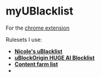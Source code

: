 # myUBlacklist
For the [chrome extension](https://chromewebstore.google.com/detail/ublacklist/pncfbmialoiaghdehhbnbhkkgmjanfhe?hl=en)

Rulesets I use:
- [**Nicole's uBlacklist**](https://github.com/nicoleahmed/nicoles-ublacklist)
- [**uBlockOrigin HUGE AI Blocklist**](https://github.com/laylavish/uBlockOrigin-HUGE-AI-Blocklist)
- [**Content farm list**](https://github.com/wdmpa/content-farm-list)
- 
